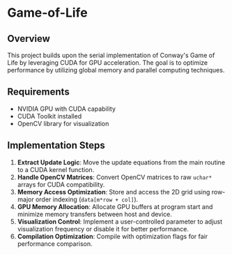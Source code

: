 # Game-of-Life

## Overview
This project builds upon the serial implementation of Conway's Game of Life by leveraging CUDA for GPU acceleration. The goal is to optimize performance by utilizing global memory and parallel computing techniques.

## Requirements
- NVIDIA GPU with CUDA capability
- CUDA Toolkit installed
- OpenCV library for visualization 

## Implementation Steps
1. **Extract Update Logic**: Move the update equations from the main routine to a CUDA kernel function.
2. **Handle OpenCV Matrices**: Convert OpenCV matrices to raw `uchar*` arrays for CUDA compatibility.
3. **Memory Access Optimization**: Store and access the 2D grid using row-major order indexing (`data[m*row + col]`).
4. **GPU Memory Allocation**: Allocate GPU buffers at program start and minimize memory transfers between host and device.
5. **Visualization Control**: Implement a user-controlled parameter to adjust visualization frequency or disable it for better performance.
6. **Compilation Optimization**: Compile with optimization flags for fair performance comparison.

